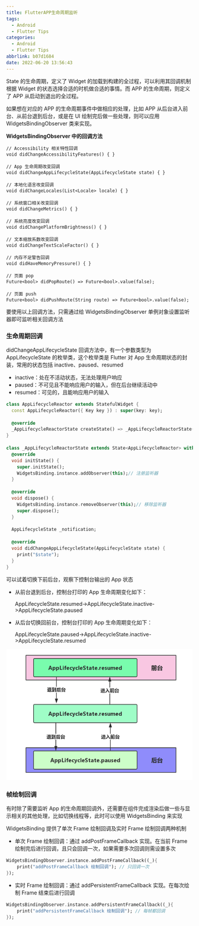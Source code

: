 ```yaml
---
title: FlutterAPP生命周期监听
tags:
  - Android
  - Flutter Tips
categories:
  - Android
  - Flutter Tips
abbrlink: b07d1684
date: 2022-06-20 13:56:43
---
```


State 的生命周期，定义了 Widget 的加载到构建的全过程，可以利用其回调机制根据 Widget 的状态选择合适的时机做合适的事情。而 APP 的生命周期，则定义了 APP 从启动到退出的全过程。

如果想在对应的 APP 的生命周期事件中做相应的处理，比如 APP 从后台进入前台、从前台退到后台，或是在 UI 绘制完后做一些处理，则可以应用 WidgetsBindingObserver 类来实现。

**WidgetsBindingObserver 中的回调方法**

```
// Accessibility 相关特性回调
void didChangeAccessibilityFeatures() { }

// App 生命周期改变回调
void didChangeAppLifecycleState(AppLifecycleState state) { }

// 本地化语言改变回调
void didChangeLocales(List<Locale> locale) { }

// 系统窗口相关改变回调
void didChangeMetrics() { }

// 系统亮度改变回调
void didChangePlatformBrightness() { }

// 文本缩放系数改变回调
void didChangeTextScaleFactor() { }

// 内存不足警告回调
void didHaveMemoryPressure() { }

// 页面 pop
Future<bool> didPopRoute() => Future<bool>.value(false);

// 页面 push
Future<bool> didPushRoute(String route) => Future<bool>.value(false);
```

要使用以上回调方法，只需通过给 WidgetsBindingObserver 单例对象设置监听器即可监听相关回调方法

<!--more-->

### 生命周期回调
didChangeAppLifecycleState 回调方法中，有一个参数类型为 AppLifecycleState 的枚举类，这个枚举类是 Flutter 对 App 生命周期状态的封装，常用的状态包括 inactive、paused、resumed

- inactive：处在不活动状态，无法处理用户响应
- paused：不可见且不能响应用户的输入，但在后台继续活动中
- resumed：可见的，且能响应用户的输入

```dart
class AppLifecycleReactor extends StatefulWidget {
  const AppLifecycleReactor({ Key key }) : super(key: key);

  @override
  _AppLifecycleReactorState createState() => _AppLifecycleReactorState();
}

class _AppLifecycleReactorState extends State<AppLifecycleReactor> with WidgetsBindingObserver {
  @override
  void initState() {
    super.initState();
    WidgetsBinding.instance.addObserver(this);// 注册监听器
  }

  @override
  void dispose() {
    WidgetsBinding.instance.removeObserver(this);// 移除监听器
    super.dispose();
  }

  AppLifecycleState _notification;

  @override
  void didChangeAppLifecycleState(AppLifecycleState state) {
    print("$state");
  }
}
```

可以试着切换下前后台，观察下控制台输出的 App 状态

- 从前台退到后台，控制台打印的 App 生命周期变化如下：

  AppLifecycleState.resumed->AppLifecycleState.inactive->AppLifecycleState.paused

- 从后台切换回前台，控制台打印的 App 生命周期变化如下：

  AppLifecycleState.paused->AppLifecycleState.inactive->AppLifecycleState.resumed

![](https://raw.githubusercontent.com/zhangmiaocc/blogImageResource/master/img/20220620140229.png)

### 帧绘制回调

有时除了需要监听 App 的生命周期回调外，还需要在组件完成渲染后做一些与显示相关的其他处理，比如切换线程等，此时可以使用 WidgetsBinding 来实现

WidgetsBinding 提供了单次 Frame 绘制回调及实时 Frame 绘制回调两种机制

- 单次 Frame 绘制回调：通过 addPostFrameCallback 实现。在当前 Frame 绘制完后进行回调，且只会回调一次，如果需要多次回调则需设置多次
```dart
WidgetsBindingObserver.instance.addPostFrameCallback((_){
    print("addPostFrameCallback 绘制回调"); // 只回调一次
});
```

- 实时 Frame 绘制回调：通过 addPersistentFrameCallback 实现。在每次绘制 Frame 结束后进行回调
```dart
WidgetsBindingObserver.instance.addPersistentFrameCallback((_){
    print("addPersistentFrameCallback 绘制回调"); // 每帧都回调
});
```
